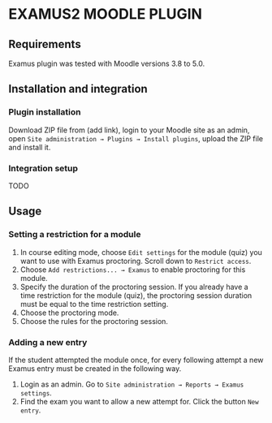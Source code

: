 # EXAMUS2 MOODLE PLUGIN

## Requirements
Examus plugin was tested with Moodle versions 3.8 to 5.0.

## Installation and integration

### Plugin installation
Download ZIP file from (add link), login to your Moodle site as an admin, open `Site administration → Plugins → Install plugins`, upload the ZIP file and install it.

### Integration setup
TODO

## Usage

### Setting a restriction for a module
1. In course editing mode, choose `Edit settings` for the module (quiz) you want to use with Examus proctoring. Scroll down to `Restrict access`.
2. Choose `Add restrictions... → Examus` to enable proctoring for this module.
3. Specify the duration of the proctoring session. If you already have a time restriction for the module (quiz), the proctoring session duration must be equal to the time restriction setting.
4. Choose the proctoring mode.
5. Choose the rules for the proctoring session.

### Adding a new entry
If the student attempted the module once, for every following attempt a new Examus entry must be created in the following way.
1. Login as an admin. Go to `Site administration → Reports → Examus settings`.
2. Find the exam you want to allow a new attempt for. Click the button `New entry`.

